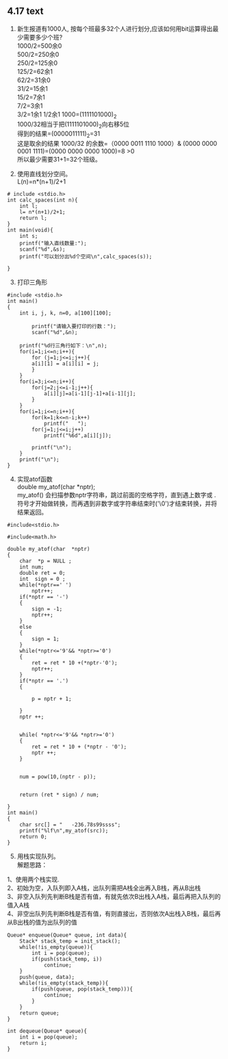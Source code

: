 ## 4.17 text
1. 新生报道有1000人, 按每个班最多32个人进行划分,应该如何用bit运算得出最少需要多少个班?  
1000/2=500余0  
500/2=250余0  
250/2=125余0  
125/2=62余1  
62/2=31余0  
31/2=15余1  
15/2=7余1  
7/2=3余1  
3/2=1余1
1/2余1
1000=(1111101000)<sub>2</sub>  
1000/32相当于把(1111101000)<sub>2</sub>向右移5位  
得到的结果=(0000011111)<sub>2</sub>=31  
这是取余的结果
1000/32 的余数=（0000 0011 1110 1000）& (0000 0000 0001 1111)=(0000 0000 0000 1000)=8 >0  
所以最少需要31+1=32个班级。  

2. 使用直线划分空间。  
L(n)=n*(n+1)/2+1  

```
# include <stdio.h>
int calc_spaces(int n){
    int l;
    l= n*(n+1)/2+1;
    return l;
}
int main(void){
    int s;
    printf("输入直线数量:");
    scanf("%d",&s);
    printf("可以划分出%d个空间\n",calc_spaces(s));
    
}

```
3. 打印三角形  
```
#include <stdio.h>
int main()
{
    int i, j, k, n=0, a[100][100];
  
        printf("请输入要打印的行数：");
        scanf("%d",&n);
    
    printf("%d行三角行如下：\n",n);
    for(i=1;i<=n;i++){
        for (j=1;j<=i;j++){
        a[i][1] = a[i][i] = j;
        }
    }
    for(i=3;i<=n;i++){
        for(j=2;j<=i-1;j++){
            a[i][j]=a[i-1][j-1]+a[i-1][j];
        }
    }
    for(i=1;i<=n;i++){
        for(k=1;k<=n-i;k++)
            printf("   ");
        for(j=1;j<=i;j++)
            printf("%6d",a[i][j]);
        
        printf("\n");
    }
    printf("\n");
}
```
4. 实现atof函数  
double my_atof(char *nptr);  
my_atof() 会扫描参数nptr字符串，跳过前面的空格字符，直到遇上数字或 . 符号才开始做转换，而再遇到非数字或字符串结束时('\0')才结束转换，并将结果返回。  

```
#include<stdio.h>

#include<math.h>

double my_atof(char  *nptr)
{
    char  *p = NULL ;
    int num;
    double ret = 0;
    int  sign = 0 ;
    while(*nptr==' ')
        nptr++;
    if(*nptr == '-')
    {
        sign = -1;
        nptr++;
    }
    else
    {
        sign = 1;
    }
    while(*nptr<='9'&& *nptr>='0')
    {
        ret = ret * 10 +(*nptr-'0');
        nptr++;
    }
    if(*nptr == '.')
    {
        
        p = nptr + 1;
       
    }
    nptr ++;
    
    
    while( *nptr<='9'&& *nptr>='0')
    {
        ret = ret * 10 + (*nptr - '0');
        nptr ++;
    }
    
    
    num = pow(10,(nptr - p));
    
    
    return (ret * sign) / num;
    
}
int main()
{
    char src[] = "   -236.78s99ssss";
    printf("%lf\n",my_atof(src));
    return 0;
}
```

5. 用栈实现队列。  
 解题思路：  

1、使用两个栈实现.  
2、初始为空，入队列即入A栈，出队列需把A栈全出再入B栈，再从B出栈  
3、非空入队列先判断B栈是否有值，有就先依次B出栈入A栈，最后再把入队列的值入A栈  
4、非空出队列先判断B栈是否有值，有则直接出，否则依次A出栈入B栈，最后再从B出栈的值为出队列的值  
```
Queue* enqueue(Queue* queue, int data){
    Stack* stack_temp = init_stack();
    while(!is_empty(queue)){
        int i = pop(queue);
        if(push(stack_temp, i))
            continue;
    }
    push(queue, data);
    while(!is_empty(stack_temp)){
        if(push(queue, pop(stack_temp))){
            continue;
        }
    }
    return queue;
}

int dequeue(Queue* queue){
    int i = pop(queue);
    return i;
}
```



